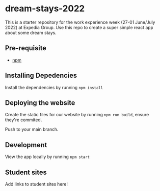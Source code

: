 # dream-stays-2022

This is a starter repository for the work experience week (27-01 June/July 2022) at Expedia Group. Use this repo to create a super simple react app about some dream stays.

## Pre-requisite

- [npm](https://phoenixnap.com/kb/install-node-js-npm-on-windows)

## Installing Depedencies

Install the dependencies by running `npm install`

## Deploying the website

Create the static files for our website by running `npm run build`, ensure they're commited.

Push to your main branch.

## Development

View the app locally by running `npm start`

## Student sites

Add links to student sites here!
